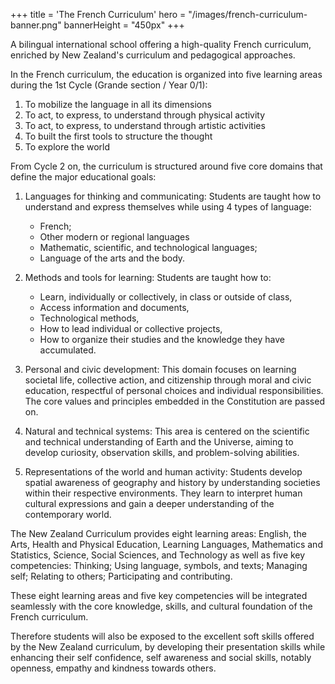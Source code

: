 +++
title = 'The French Curriculum'
hero = "/images/french-curriculum-banner.png"
bannerHeight = "450px"
+++

A bilingual international school offering a high-quality French curriculum, enriched by New Zealand's curriculum and pedagogical approaches.

In the French curriculum, the education is organized into five learning areas during the 1st Cycle (Grande section / Year 0/1):

1. To mobilize the language in all its dimensions
2. To act, to express, to understand through physical activity
3. To act, to express, to understand through artistic activities
4. To built the first tools to structure the thought
5. To explore the world

From Cycle 2 on, the curriculum is structured around five core domains that define the major educational goals:

1. Languages for thinking and communicating: Students are taught how to understand and express themselves while using 4 types of language:

   - French;
   - Other modern or regional languages
   - Mathematic, scientific, and technological languages;
   - Language of the arts and the body.

2. Methods and tools for learning: Students are taught how to:

   - Learn, individually or collectively, in class or outside of class,
   - Access information and documents,
   - Technological methods,
   - How to lead individual or collective projects,
   - How to organize their studies and the knowledge they have accumulated.

3. Personal and civic development: This domain focuses on learning societal life, collective action, and citizenship through moral and civic education, respectful of personal choices and individual responsibilities. The core values and principles embedded in the Constitution are passed on.

4. Natural and technical systems: This area is centered on the scientific and technical understanding of Earth and the Universe, aiming to develop curiosity, observation skills, and problem-solving abilities.

5. Representations of the world and human activity: Students develop spatial awareness of geography and history by understanding societies within their respective environments. They learn to interpret human cultural expressions and gain a deeper understanding of the contemporary world.

The New Zealand Curriculum provides eight learning areas: English, the Arts, Health and Physical Education, Learning Languages, Mathematics and Statistics, Science, Social Sciences, and Technology as well as five key competencies: Thinking; Using language, symbols, and texts; Managing self; Relating to others; Participating and contributing.

These eight learning areas and five key competencies will be integrated seamlessly with the core knowledge, skills, and cultural foundation of the French curriculum.

Therefore students will also be exposed to the excellent soft skills offered by the New Zealand curriculum, by developing their presentation skills while enhancing their self confidence, self awareness and social skills, notably openness, empathy and kindness towards others.
